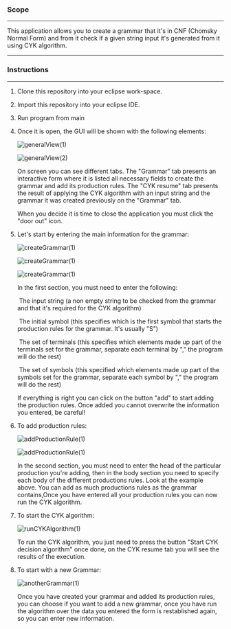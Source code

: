 ### Scope

__________________________________________________________________________________________________________________________________________________________________________________________________________________________________________________________________________________________________________________________

This application allows you to create a grammar that it's in CNF (Chomsky Normal Form)  and from it check if a given string input it's generated from it using CYK algorithm.

_______________________________________________________________________________________________________________________________________________________________________________________________________________________________________________________________________________________________________________________________

### Instructions

_________________________________________________________________________________________________________________________________________________________________________________________________________________________________________________________________________________________________________________________

1. Clone this repository into your eclipse work-space.

2. Import this repository into your eclipse IDE.

3. Run program from main

4. Once it is open, the GUI will be shown with the following elements:

   ![generalView(1)](https://github.com/backtojuan/GrammarProgram/blob/master/overview/generalview(1).jpg)

   ![generalView(2)](https://github.com/backtojuan/GrammarProgram/blob/master/overview/generalview(2).jpg)

   On screen you can see different tabs. The "Grammar" tab presents an interactive form where it is listed all necessary fields to create the grammar and add its production rules. The "CYK resume" tab presents the result of applying the CYK algorithm with an input string and the grammar it was created previously on the "Grammar" tab. 

   When you decide it is time to close the application you must click the "door out" icon.

5. Let's start by entering the main information for the grammar:

   ![createGrammar(1)](https://github.com/backtojuan/GrammarProgram/blob/master/overview/createGrammar(1).jpg)

   ![createGrammar(1)](https://github.com/backtojuan/GrammarProgram/blob/master/overview/createGrammar(2).jpg)

   ![createGrammar(1)](https://github.com/backtojuan/GrammarProgram/blob/master/overview/createGrammar(3).jpg)

   In the first section, you must need to enter the following: 

   ​	The input string (a non empty string to be checked from the grammar and that it's required for the CYK algorithm)

   ​	The initial symbol (this specifies which is the first symbol that starts the production rules for the grammar. It's usually "S")

   ​	The set of terminals (this specifies which elements made up part of the terminals set for the grammar, separate each terminal by 	"," the program will do the rest)

   ​	The set of symbols (this specified which elements made up part of the symbols set for the grammar, separate each symbol by "," 	the program will do the rest)

   If everything is right you can click on the button "add" to start adding the production rules. Once added you cannot overwrite the information you entered, be careful!

6. To add production rules:

   ![addProductionRule(1)](https://github.com/backtojuan/GrammarProgram/blob/master/overview/addProductionRule(1).jpg)

   ![addProductionRule(1)](https://github.com/backtojuan/GrammarProgram/blob/master/overview/addProductionRule(1).jpg)

   In the second section, you must need to enter the head of the particular production you're adding, then in the body section you need to specify each body of the different productions rules. Look at the example above. You can add as much productions rules as the grammar contains,Once you have entered all your production rules you can now run the CYK algorithm.

7. To start the CYK algorithm:

   ![runCYKAlgorithm(1)](https://github.com/backtojuan/GrammarProgram/blob/master/overview/runCYKAlgorithm(1).jpg)

   To run the CYK algorithm, you just need to press the button "Start CYK decision algorithm" once done, on the CYK resume tab you will see the results of the execution.

8. To start with a new Grammar:

   ![anotherGrammar(1)](https://github.com/backtojuan/GrammarProgram/blob/master/overview/anotherGrammar(1).jpg)

   Once you have created your grammar and added its production rules, you can choose if you want to add a new grammar, once you have run the algorithm over the data you entered the form is restablished again, so you can enter new information.